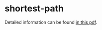 # shortest-path

Detailed information can be found [in this pdf](https://github.com/oguzhekim/shortest-path/blob/main/p4_description.pdf).

